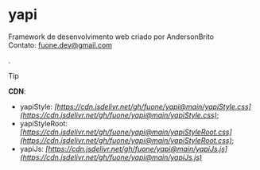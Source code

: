 # yapi
Framework de desenvolvimento web criado por AndersonBrito<br/> Contato: fuone.dev@gmail.com

.
>[!TIP]
>**CDN**:
>- yapiStyle: _[https://cdn.jsdelivr.net/gh/fuone/yapi@main/yapiStyle.css](https://cdn.jsdelivr.net/gh/fuone/yapi@main/yapiStyle.css)_;
>- yapiStyleRoot: _[https://cdn.jsdelivr.net/gh/fuone/yapi@main/yapiStyleRoot.css](https://cdn.jsdelivr.net/gh/fuone/yapi@main/yapiStyleRoot.css)_;
>- yapiJs: _[https://cdn.jsdelivr.net/gh/fuone/yapi@main/yapiJs.js](https://cdn.jsdelivr.net/gh/fuone/yapi@main/yapiJs.js)_
